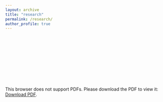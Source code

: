 ```yaml
---
layout: archive
title: "research"
permalink: /research/
author_profile: true
---
```

<object data="https://carlsonrw.github.io/_pages/Carlson_CV.pdf" type="application/pdf" width="700px" height="700px">
    <embed src="https://carlsonrw.github.io/_pages/Carlson_CV.pdf">
        <p>This browser does not support PDFs. Please download the PDF to view it: <a href="https://carlsonrw.github.io/_pages/Carlson_CV.pdf">Download PDF</a>.</p>
    </embed>
</object>

